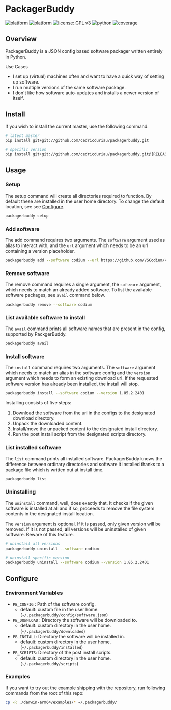 # PackagerBuddy
[![platform](https://img.shields.io/badge/platform-linux--x64-lightgrey.svg)](https://img.shields.io/badge/platform-linux--x64-lightgrey.svg)
[![platform](https://img.shields.io/badge/platform-darwin--arm64-lightgrey.svg)](https://img.shields.io/badge/platform-darwin--arm64-lightgrey.svg)
[![license: GPL v3](https://img.shields.io/badge/license-GPLv3-blue.svg)](https://www.gnu.org/licenses/gpl-3.0)
[![python](https://img.shields.io/badge/python-3.8+-blue.svg)](https://img.shields.io/badge/Python-3.8+-blue.svg)
[![coverage](https://img.shields.io/badge/coverage-90%25-brightgreen.svg)](https://img.shields.io/badge/coverage-90%25-brightgreen)

## Overview

PackagerBuddy is a JSON config based software packager written entirely in Python.

Use Cases

- I set up (virtual) machines often and want to have a quick way of setting up software.
- I run multiple versions of the same software package.
- I don't like how software auto-updates and installs a newer version 
of itself.

## Install

If you wish to install the current master, use the following command:

```sh
# latest master
pip install git+git://github.com/cedricduriau/packagerbuddy.git

# specific version
pip install git+git://github.com/cedricduriau/packagerbuddy.git@{RELEASE}
```

## Usage

### Setup

The setup command will create all directories required to function. By default these are installed in the user home directory. To change the default location, see see [Configure](##Configure).

```sh
packagerbuddy setup
```

### Add software
The add command requires two arguments. The `software` argument used as alias to interact with, and the `url` argument which needs to be an url containing a version placeholder.

```sh
packagerbuddy add --software codium --url https://github.com/VSCodium/vscodium/releases/download/{version}/VSCodium-darwin-arm64-{version}.zip
```

### Remove software

The remove command requires a single argument, the `software` argument, which needs to match an already added software. To list the available software packages, see `avail` command below.

```sh
packagerbuddy remove --software codium
```

### List available software to install
The `avail` command prints all software names that are present in the config, supported by PackgerBuddy.

```sh
packagerbuddy avail
```

### Install software
The `install` command requires two arguments. The `software` argument which needs to match an alias in the software config and the `version` argument which needs to form an existing download url. If the requested software version has already been installed, the install will stop.

```sh
packagerbuddy install --software codium --version 1.85.2.2401
```

Installing consists of five steps:

1. Download the software from the url in the configs to the designated download directory.
2. Unpack the downloaded content.
3. Install/move the unpacked content to the designated install directory.
4. Run the post install script from the designated scripts directory.

### List installed software
The `list` command prints all installed software. PackagerBuddy knows the difference between ordinary directories and software it installed thanks to a package file which is written out at install time.

```sh
packagerbuddy list
```

### Uninstalling
The `uninstall` command, well, does exactly that. It checks if the given software is installed at all and if so, proceeds to remove the file system contents in the designated install location.

The `version` argument is optional. If it is passed, only given version will be removed. If it is not passed, **all** versions will be uninstalled of given software. Beware of this feature.

```sh
# uninstall all versions
packagerbuddy uninstall --software codium

# uninstall specific version
packagerbuddy uninstall --software codium --version 1.85.2.2401
```

## Configure

### Environment Variables

* `PB_CONFIG` : Path of the software config.
  * default: custom file in the user home. (`~/.packagerbuddy/config/software.json`)
* `PB_DOWNLOAD` : Directory the software will be downloaded to.
  * default: custom directory in the user home. (`~/.packagerbuddy/downloaded`)
* `PB_INSTALL`: Directory the software will be installed in.
  * default: custom directory in the user home. (`~/.packagerbuddy/installed`)
* `PB_SCRIPTS`: Directory of the post install scripts.
  * default: custom directory in the user home. (`~/.packagerbuddy/scripts`)

### Examples

If you want to try out the example shipping with the repository, run following commands from the root of this repo:

```sh
cp -R ./darwin-arm64/examples/* ~/.packagerbuddy/
```

